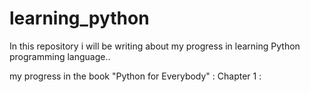 # learning_python
In this repository i will be writing about my progress in learning Python programming language..

my progress in the book "Python for Everybody" :
    Chapter 1 :
        
